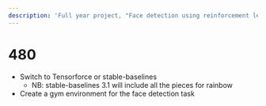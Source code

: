 ```yaml
---
description: 'Full year project, "Face detection using reinforcement learning"'
---
```


# 480

* Switch to Tensorforce or stable-baselines
  * NB: stable-baselines 3.1 will include all the pieces for rainbow
* Create a gym environment for the face detection task

